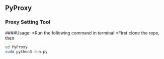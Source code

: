 ## PyProxy

### Proxy Setting Tool

####Usage:
*Run the following command in terminal
*First clone the repo, then 
```bash
cd PyProxy
sudo python3 run.py
```
